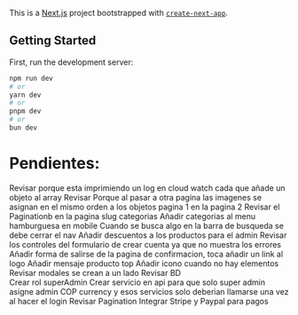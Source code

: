 This is a [Next.js](https://nextjs.org/) project bootstrapped with [`create-next-app`](https://github.com/vercel/next.js/tree/canary/packages/create-next-app).

## Getting Started

First, run the development server:

```bash
npm run dev
# or
yarn dev
# or
pnpm dev
# or
bun dev
```

# Pendientes:
Revisar porque esta imprimiendo un log en cloud watch cada que añade un objeto al array
Revisar Porque al pasar a otra pagina las imagenes se asignan en el mismo orden a los objetos pagina 1 en la pagina 2
Revisar el Paginationb en la pagina slug categorias
Añadir categorias al menu hamburguesa en mobile
Cuando se busca algo en la barra de busqueda se debe cerrar el nav
Añadir descuentos a los productos para el admin
Revisar los controles del formulario de crear cuenta ya que no muestra los errores
Añadir forma de salirse de la pagina de confirmacion, toca añadir un link al logo
Añadir mensaje producto top
Añadir icono cuando no hay elementos
Revisar modales se crean a un lado
Revisar BD  
Crear rol superAdmin
Crear servicio en api para que solo super admin asigne admin
COP currency y esos servicios solo deberian llamarse una vez al hacer el login
Revisar Pagination
Integrar Stripe y Paypal para pagos
